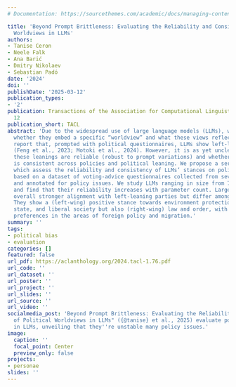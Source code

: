 ```yaml
---
# Documentation: https://sourcethemes.com/academic/docs/managing-content/

title: 'Beyond Prompt Brittleness: Evaluating the Reliability and Consistency of Political
  Worldviews in LLMs'
authors:
- Tanise Ceron
- Neele Falk
- Ana Barić
- Dmitry Nikolaev
- Sebastian Padó
date: '2024'
doi: ''
publishDate: '2025-03-12'
publication_types:
- '2'
publication: Transactions of the Association for Computational Linguistics, Volume
  12
publication_short: TACL 
abstract: 'Due to the widespread use of large language models (LLMs), we need to understand
  whether they embed a specific “worldview” and what these views reflect. Recent studies
  report that, prompted with political questionnaires, LLMs show left-liberal leanings
  (Feng et al., 2023; Motoki et al., 2024). However, it is as yet unclear whether
  these leanings are reliable (robust to prompt variations) and whether the leaning
  is consistent across policies and political leaning. We propose a series of tests
  which assess the reliability and consistency of LLMs’ stances on political statements
  based on a dataset of voting-advice questionnaires collected from seven EU countries
  and annotated for policy issues. We study LLMs ranging in size from 7B to 70B parameters
  and find that their reliability increases with parameter count. Larger models show
  overall stronger alignment with left-leaning parties but differ among policy programs:
  They show a (left-wing) positive stance towards environment protection, social welfare
  state, and liberal society but also (right-wing) law and order, with no consistent
  preferences in the areas of foreign policy and migration.'
summary: ''
tags:
- political bias
- evaluation
categories: []
featured: false
url_pdf: https://aclanthology.org/2024.tacl-1.76.pdf
url_code: ''
url_dataset: ''
url_poster: ''
url_project: ''
url_slides: ''
url_source: ''
url_video: ''
socialmedia_post: 'Beyond Prompt Brittleness: Evaluating the Reliability and Consistency
  of Political Worldviews in LLMs" ({@tanise} et al., 2025) evaluate political worldviews
  in LLMs, unveiling that they''re unstable many policy issues.'
image:
  caption: ''
  focal_point: Center
  preview_only: false
projects:
- personae
slides: ''
---
```

